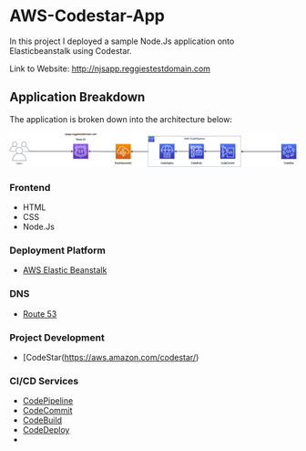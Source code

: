 # AWS-Codestar-App

In this project I deployed a sample Node.Js application onto Elasticbeanstalk using Codestar.

Link to Website: http://njsapp.reggiestestdomain.com



## Application Breakdown

The application is broken down into the architecture below:

![codestar](https://github.com/rjones18/Images/blob/main/Codestar1.5.drawio.png)



### Frontend

- HTML
- CSS
- Node.Js



### Deployment Platform

- [AWS Elastic Beanstalk](https://aws.amazon.com/elasticbeanstalk/)



### DNS

- [Route 53](https://aws.amazon.com/route53/)


### Project Development

- [CodeStar(https://aws.amazon.com/codestar/)

### CI/CD Services

- [CodePipeline](https://aws.amazon.com/codepipeline/)
- [CodeCommit](https://aws.amazon.com/codecommit/)
- [CodeBuild](https://www.amazonaws.cn/en/codebuild/)
- [CodeDeploy](https://aws.amazon.com/codedeploy/?trk=b6fc9015-864f-4900-8dac-c8b864c8f671&sc_channel=ps&sc_campaign=acquisition&sc_medium=ACQ-P%7CPS-GO%7CNon-Brand%7CDesktop%7CSU%7CDeveloper%20Tools%7CSolution%7CUS%7CEN%7CDSA&ef_id=CjwKCAiAgvKQBhBbEiwAaPQw3PTl4olyD7lrMsU1WjQs8UJJsgTKBtO_H8KPGUwJGz0pk6jHvxIo2RoCN1YQAvD_BwE:G:s&s_kwcid=AL!4422!3!579296419575!!!g!!)
- 



